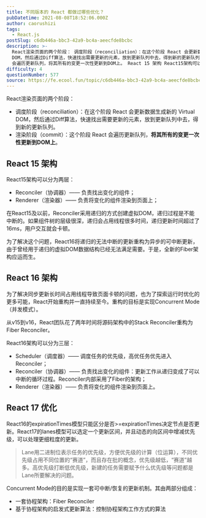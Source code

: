 ```yaml
---
title: 不同版本的 React 都做过哪些优化？
pubDatetime: 2021-08-08T18:52:06.000Z
author: caorushizi
tags:
  - React.js
postSlug: c6db446a-bbc3-42a9-bc4a-aeecfde8bcbc
description: >-
  React渲染页面的两个阶段： 调度阶段（reconciliation）：在这个阶段 React 会更新数据生成新的 Virtual
  DOM，然后通过Diff算法，快速找出需要更新的元素，放到更新队列中去，得到新的更新队列。 渲染阶段（commit）：这个阶段 React
  会遍历更新队列，将其所有的变更一次性更新到DOM上。 React 15 架构 React15架构可以分为两层： Reconci
difficulty: 4
questionNumber: 577
source: https://fe.ecool.fun/topic/c6db446a-bbc3-42a9-bc4a-aeecfde8bcbc
---
```


React渲染页面的两个阶段：

* 调度阶段（reconciliation）：在这个阶段 React 会更新数据生成新的 Virtual DOM，然后通过Diff算法，快速找出需要更新的元素，放到更新队列中去，得到新的更新队列。
* 渲染阶段（commit）：这个阶段 React 会遍历更新队列，**将其所有的变更一次性更新到DOM上**。

## React 15 架构

React15架构可以分为两层：

* Reconciler（协调器）—— 负责找出变化的组件；
* Renderer（渲染器）—— 负责将变化的组件渲染到页面上；

在React15及以前，Reconciler采用递归的方式创建虚拟DOM，递归过程是不能中断的。如果组件树的层级很深，递归会占用线程很多时间，递归更新时间超过了16ms，用户交互就会卡顿。

为了解决这个问题，React16将递归的无法中断的更新重构为异步的可中断更新，由于曾经用于递归的虚拟DOM数据结构已经无法满足需要。于是，全新的Fiber架构应运而生。

## React 16 架构

为了解决同步更新长时间占用线程导致页面卡顿的问题，也为了探索运行时优化的更多可能，React开始重构并一直持续至今。重构的目标是实现Concurrent Mode（并发模式）。

从v15到v16，React团队花了两年时间将源码架构中的Stack Reconciler重构为Fiber Reconciler。

React16架构可以分为三层：

* Scheduler（调度器）—— 调度任务的优先级，高优任务优先进入Reconciler；
* Reconciler（协调器）—— 负责找出变化的组件：更新工作从递归变成了可以中断的循环过程。Reconciler内部采用了Fiber的架构；
* Renderer（渲染器）—— 负责将变化的组件渲染到页面上。

## React 17 优化

React16的expirationTimes模型只能区分是否>=expirationTimes决定节点是否更新。React17的lanes模型可以选定一个更新区间，并且动态的向区间中增减优先级，可以处理更细粒度的更新。

>Lane用二进制位表示任务的优先级，方便优先级的计算（位运算），不同优先级占用不同位置的“赛道”，而且存在批的概念，优先级越低，“赛道”越多。高优先级打断低优先级，新建的任务需要赋予什么优先级等问题都是Lane所要解决的问题。

Concurrent Mode的目的是实现一套可中断/恢复的更新机制。其由两部分组成：

* 一套协程架构：Fiber Reconciler
* 基于协程架构的启发式更新算法：控制协程架构工作方式的算法




